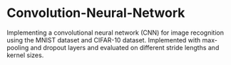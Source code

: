 # Convolution-Neural-Network
Implementing a convolutional neural network (CNN) for image recognition using the MNIST dataset and CIFAR-10 dataset. Implemented with max-pooling and dropout layers and evaluated on different stride lengths and kernel sizes. 
